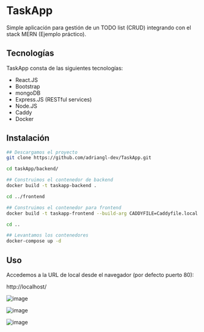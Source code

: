# TaskApp

Simple aplicación para gestión de un TODO list (CRUD) integrando con el stack MERN (Ejemplo práctico).

## Tecnologías
TaskApp consta de las siguientes tecnologías:
- React.JS
- Bootstrap
- mongoDB
- Express.JS (RESTful services)
- Node.JS
- Caddy
- Docker

## Instalación
```bash
## Descargamos el proyecto
git clone https://github.com/adriangl-dev/TaskApp.git
```

```bash
cd taskApp/backend/ 
```

```bash
## Construimos el contenedor de backend
docker build -t taskapp-backend . 
```

```bash
cd ../frontend
```

```bash
## Construimos el contenedor para frontend
docker build -t taskapp-frontend --build-arg CADDYFILE=Caddyfile.local --build-arg BASE_URL=http://localhost/rest .
```

```bash
cd ..
```

```bash
## Levantamos los contenedores
docker-compose up -d
```


## Uso

Accedemos a la URL de local desde el navegador (por defecto puerto 80):
 
http://localhost/


![image](https://user-images.githubusercontent.com/2179475/118172562-cfa21a00-b42c-11eb-803a-79b6d4f5e640.png)

![image](https://user-images.githubusercontent.com/2179475/118172613-ddf03600-b42c-11eb-9c07-77176a9aad43.png)

![image](https://user-images.githubusercontent.com/2179475/118172653-e9436180-b42c-11eb-97d9-e32d482752bb.png)
